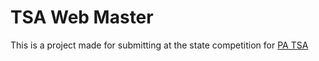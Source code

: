 # TSA Web Master

This is a project made for submitting at the state competition for [PA TSA](http://patsa.org)
